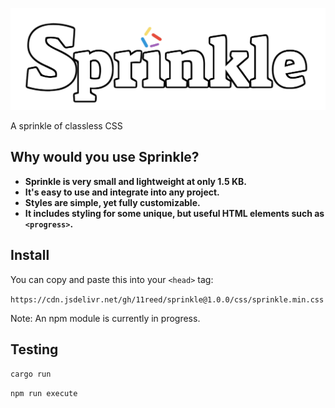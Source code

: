 ![Sprinkle Logo](assets/images/sprinkle-logo-css-white.png)

A sprinkle of classless CSS

## Why would you use Sprinkle?

* **Sprinkle is very small and lightweight at only 1.5 KB.**
* **It's easy to use and integrate into any project.**
* **Styles are simple, yet fully customizable.**
* **It includes styling for some unique, but useful HTML elements such as ``<progress>``.**

## Install

You can copy and paste this into your `<head>` tag:

`https://cdn.jsdelivr.net/gh/11reed/sprinkle@1.0.0/css/sprinkle.min.css`

Note: An npm module is currently in progress.

## Testing

`cargo run`

`npm run execute`